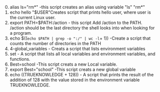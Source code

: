 0. alias ls="rm*" -this script  creates an alias using variable "ls" "rm*"
1. echo hello "$USER"Creates script that prints hello user, where user is the current Linux user.
2. export PATH=$PATH:/action - this script Add /action to the PATH. /action should be the last directory the shell looks into when looking for a program.
3. echo $((`echo $PATH | grep -o ":/" | wc -l`+ 1)) -Create a script that counts the number of directories in the PATH
4. 4-global_variables - Creats a script that lists environment variables
5. set - A script that lists all local variables and environment variables, and functions.
6. Best=school -This script creats a new Local variable.
7. export Best="school" -This script creats a new global variable
8. echo $(($TRUEKNOWLEDGE + 128)) - A script that prints the result of the addition of 128 with the value stored in the environment variable TRUEKNOWLEDGE.
